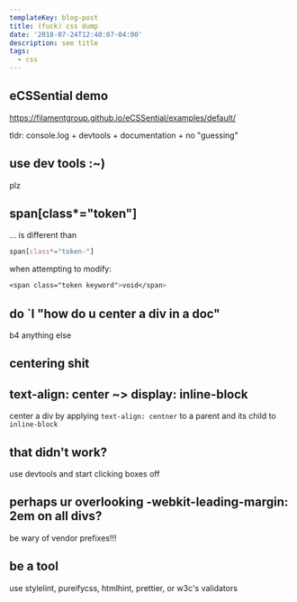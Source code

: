 ```yaml
---
templateKey: blog-post
title: (fuck) css dump
date: '2018-07-24T12:40:07-04:00'
description: see title
tags:
  - css
---
```


## eCSSential demo

<https://filamentgroup.github.io/eCSSential/examples/default/>

<div class="green">
  tldr: console.log + devtools + documentation + no "guessing"
</div>

## use dev tools :~)

plz

## span[class*="token"]

... is different than

```css
span[class*="token-"]
```

when attempting to modify:

```css
<span class="token keyword">void</span>
```

## do `l <space> "how do u center a div in a doc" <CR>

b4 anything else

## centering shit

## text-align: center ~> display: inline-block

center a div by applying  `text-align: centner` to a parent and its child to `inline-block`

## that didn't work?

use devtools and start clicking boxes off

## perhaps ur overlooking -webkit-leading-margin: 2em on all divs?

be wary of vendor prefixes!!!

## be a tool

use stylelint, pureifycss, htmlhint, prettier, or w3c's validators
